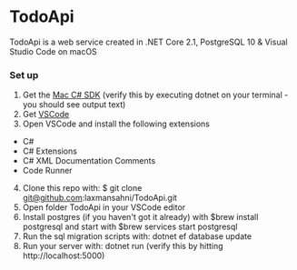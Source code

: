 # TodoApi
TodoApi is a web service created in .NET Core 2.1, PostgreSQL 10 &amp; Visual Studio Code on macOS

### Set up

1. Get the [Mac C# SDK](https://www.microsoft.com/net/download)
    (verify this by executing dotnet on your terminal - you should see output text)
2. Get [VSCode](https://code.visualstudio.com/)
3. Open VSCode and install the following extensions
  * C#
  * C# Extensions
  * C# XML Documentation Comments
  * Code Runner
4. Clone this repo with: 
    $ git clone git@github.com:laxmansahni/TodoApi.git
5. Open folder TodoApi in your VSCode editor
6. Install postgres (if you haven't got it already) with 
    $brew install postgresql and start with
    $brew services start postgresql
7. Run the sql migration scripts with:
    dotnet ef database update    
8. Run your server with: 
    dotnet run
    (verify this by hitting http://localhost:5000)


